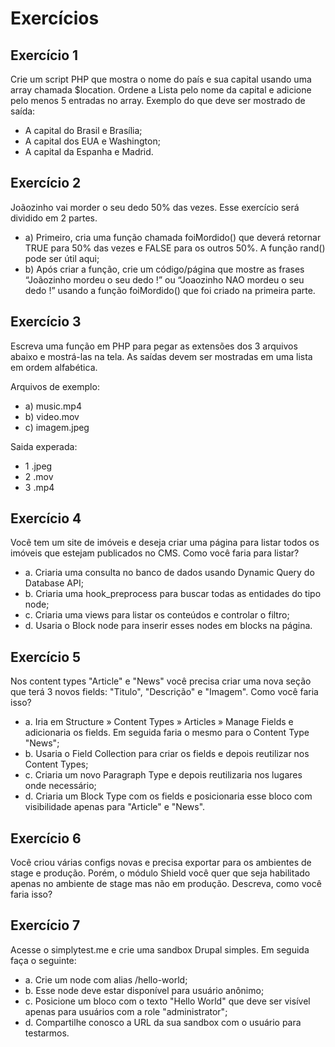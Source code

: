 # Exercícios

## Exercício 1
Crie um script PHP que mostra o nome do país e sua capital usando uma array chamada $location. Ordene a Lista pelo nome da capital e adicione pelo menos 5 entradas no array.
Exemplo do que deve ser mostrado de saída:
- A capital do Brasil e Brasília;
- A capital dos EUA e Washington;
- A capital da Espanha e Madrid.

## Exercício 2
Joãozinho vai morder o seu dedo 50% das vezes. Esse exercício será dividido em 2 partes.
- a) Primeiro, cria uma função chamada foiMordido() que deverá retornar TRUE para 50% das vezes e FALSE para os outros 50%. A função rand() pode ser útil aqui;
- b) Após criar a função, crie um código/página que mostre as frases “Joãozinho mordeu o seu dedo !” ou “Joaozinho NAO mordeu o seu dedo !” usando a função foiMordido() que foi criado na primeira parte.

## Exercício 3
Escreva uma função em PHP para pegar as extensões dos 3 arquivos abaixo e mostrá-las na tela. As saídas devem ser mostradas em uma lista em ordem alfabética.

Arquivos de exemplo:
- a) music.mp4
- b) video.mov
- c) imagem.jpeg

Saida experada:
- 1 .jpeg
- 2 .mov
- 3 .mp4

## Exercício 4
Você tem um site de imóveis e deseja criar uma página para listar todos os imóveis que estejam publicados no CMS. Como você faria para listar?
- a. Criaria uma consulta no banco de dados usando Dynamic Query do Database API;
- b. Criaria uma hook_preprocess para buscar todas as entidades do tipo node;
- c. Criaria uma views para listar os conteúdos e controlar o filtro;
- d. Usaria o Block node para inserir esses nodes em blocks na página.

## Exercício 5
Nos content types "Article" e "News" você precisa criar uma nova seção que terá 3 novos fields: "Titulo", "Descrição" e "Imagem". Como você faria isso?
- a. Iria em Structure » Content Types » Articles » Manage Fields e adicionaria os fields. Em seguida faria o mesmo para o Content Type "News";
- b. Usaria o Field Collection para criar os fields e depois reutilizar nos Content Types;
- c. Criaria um novo Paragraph Type e depois reutilizaria nos lugares onde necessário;
- d. Criaria um Block Type com os fields e posicionaria esse bloco com visibilidade apenas para "Article" e "News".

## Exercício 6
Você criou várias configs novas e precisa exportar para os ambientes de stage e produção. Porém, o módulo Shield você quer que seja habilitado apenas no ambiente de stage mas não em produção. Descreva, como você faria isso?

## Exercício 7
Acesse o simplytest.me e crie uma sandbox Drupal simples. Em seguida faça o seguinte:
- a. Crie um node com alias /hello-world;
- b. Esse node deve estar disponível para usuário anônimo;
- c. Posicione um bloco com o texto "Hello World" que deve ser visível apenas para usuários com a role "administrator";
- d. Compartilhe conosco a URL da sua sandbox com o usuário para testarmos.